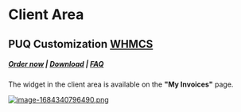 # Client Area

## PUQ Customization **[WHMCS](https://puqcloud.com/link.php?id=77)**

#####  [Order now](https://puqcloud.com/whmcs-addon-puq-customization.php) | [Download](https://download.puqcloud.com/WHMCS/addons/PUQ-Customization/) | [FAQ](https://faq.puqcloud.com/)

The widget in the client area is available on the **"My Invoices"** page.

[![image-1684340796490.png](https://doc.puq.info/uploads/images/gallery/2023-05/scaled-1680-/image-1684340796490.png)](https://doc.puq.info/uploads/images/gallery/2023-05/image-1684340796490.png)
